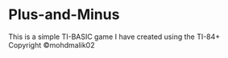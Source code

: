 # Plus-and-Minus
This is a simple TI-BASIC game I have created using the TI-84+
<br>
Copyright ©mohdmalik02
